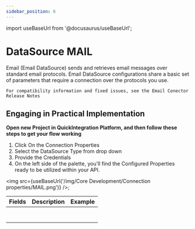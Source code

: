```yaml
---
sidebar_position: 6
---
```


import useBaseUrl from '@docusaurus/useBaseUrl';

# DataSource MAIL

Email (Email DataSource) sends and retrieves email messages over standard email protocols. Email DataSource configurations share a basic set of parameters that require a connection over the protocols you use.

`For compatibility information and fixed issues, see the Email Conector Release Notes`

## Engaging in Practical Implementation

**Open new Project in QuickIntegration Platform, and then follow these steps to get your flow working**

1) Click On the Connection Properties
2) Select the DataSource Type from drop down
3) Provide the Credentials 
4) On the left side of the palette, you'll find the Configured Properties ready to be utilized within your API.

<img src={useBaseUrl('/img/Core Development/Connection properties/MAIL.png')} />;

<table>
<thead>
<tr>
<th>Fields</th>
<th>Description</th>
<th>Example</th>
</tr>
</thead>
<tbody>
<tr>
<td></td>
<td></td>
<td></td>
</tr>
<tr>
<td> </td>
<td></td>
<td></td>
</tr>
<tr>
<td></td>
<td></td>
<td></td>
</tr>
<tr>
<td></td>
<td></td>
<td></td>
</tr>
<tr>
<td></td>
<td></td>
<td></td>
</tr>
<tr>
<td></td>
<td></td>
<td></td>
</tr>
<tr>
<td></td>
<td></td>
<td></td>
</tr>
</tbody>
</table>
